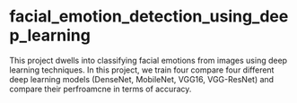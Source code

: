 # facial_emotion_detection_using_deep_learning

This project dwells into classifying facial emotions from images using deep learning techniques. In this project, we train four compare four different deep learning models (DenseNet, MobileNet, VGG16, VGG-ResNet) and compare their perfroamcne in terms of accuracy.
